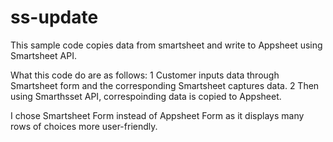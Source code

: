 # ss-update
This sample code copies data from smartsheet and write to Appsheet using Smartsheet API.

What this code do are as follows:
1 Customer inputs data through Smartsheet form and the corresponding Smartsheet captures data.
2 Then using Smarthsset API, correspoinding data is copied to Appsheet.

I chose Smartsheet Form instead of Appsheet Form as it displays many rows of choices more user-friendly.
